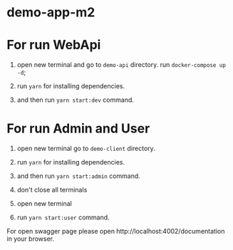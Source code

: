 # demo-app-m2

# For run WebApi
1) open new terminal and go to `demo-api` directory.
   run `docker-compose up -d`;

2) run `yarn` for installing dependencies.

3) and then run `yarn start:dev` command.


# For run Admin and User 
1) open new terminal go to `demo-client` directory.

2) run `yarn` for installing dependencies.

3) and then run `yarn start:admin` command.

4) don't close all terminals

5) open new terminal 
   
6) run `yarn start:user` command.

For open swagger page please open http://localhost:4002/documentation in your browser.